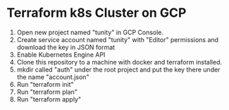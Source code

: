 # Terraform k8s Cluster on GCP

1. Open new project named "tunity" in GCP Console.
2. Create service account named "tunity" with "Editor" permissions and download the key in JSON format
4. Enable Kubernetes Engine API
5. Clone this repository to a machine with docker and terraform installed.
5. mkdir called "auth" under the root project and put the key there under the name "account.json" 
6. Run "terraform init"
7. Run "terraform plan"
8. Run "terraform apply"